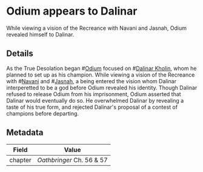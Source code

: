 # Odium appears to Dalinar
While viewing a vision of the Recreance with Navani and Jasnah, Odium revealed himself to Dalinar.

## Details
As the True Desolation began #[Odium](characters/odium) focused on #[Dalinar Kholin](characters/dalinar), whom he planned to set up as his champion. While viewing a vision of the Recreance with #[Navani](characters/navani) and #[Jasnah](characters/jasnah), a being entered the vision whom Dalinar interperetted to be a god before Odium revealed his identity. Though Dalinar refused to release Odium from his imprisonment, Odium asserted that Dalinar would eventually do so. He overwhelmed Dalinar by revealing a taste of his true form, and rejected Dalinar's proposal of a contest of champions before departing.

## Metadata
| Field | Value |
| ----- | ----- |
| chapter | *Oathbringer* Ch. 56 & 57 |
